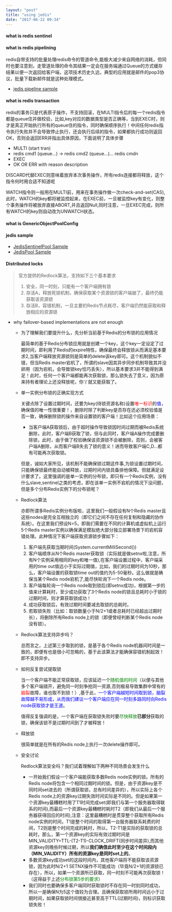 ```yaml
---
layout: "post"
title: "using jedis"
date: "2017-06-22 09:34"
---
```


#### what is redis sentinel
#### what is redis pipelining
  redis自带支持的批量处理redis命令的管道命令,能极大减少来自网络的消耗，但同时也要注意到，走管道处理的命令其结果一定会在服务端通过Queue的方式缓存结果以便一次返回给客户端，这项技术历史久远，典型的应用就是邮件的pop3协议，批量下载新邮件就是这种处理模式。
  * [jedis pipeline sample](https://github.com/herotony/jedis/blob/master/src/test/java/redis/clients/jedis/tests/PipeliningTest.java "Jedis PipeLine官方示例")
#### what is redis transaction
  redis的事务只是代表原子操作，不支持回滚，在MULTI指令后的每一个redis指令都是queue住并做校验，比如,key对应的数据类型是否正确等，当到EXEC时，则才是真正开始执行所有的queue住的指令，同时确保顺序执行！中间任何redis指令执行失败并不会导致停止执行，还会执行后续的指令，如果都执行成功则返回OK，否则会返回ERR并指出具体原因，下面说明了具体步骤
  * MULTI (start tran)
  * redis cmd1 (queue...) -> redis cmd2 (queue...)... redis cmdn
  * EXEC
  * OK OR ERR with reason description

  DISCARD代替EXEC则意味着放弃本次事务操作，所有redis连接都将释放，这个指令何时用合适不知道呢

  WATCH指令则一般用在MULTI前，用来在事务操作做一次check-and-set(CAS),此时，WATCH的key都将被监控起来，在EXEC前，一旦被监控key有变化，则整个事务操作将被放弃直接ABORT,并且返回Null,同时注意，一旦EXEC完成，则所有WATCH的key则自动改为UNWATCH状态。
#### what is GenericObjectPoolConfig
#### jedis sample
  * [JedisSentinelPool Sample](https://github.com/herotony/jedis/blob/master/src/test/java/redis/clients/jedis/tests/JedisSentinelPoolTest.java "Jedis Sentinel Pool官方测试示例")
  * [JedisPool Sample](https://github.com/herotony/jedis/blob/master/src/test/java/redis/clients/jedis/tests/JedisPoolTest.java "Jedis Pool官方测试示例")
#### Distributed locks
>  官方提供的Redlock算法，支持如下三个基本要求
>  1. 安全，同一时刻，只能有一个客户端拥有锁
>  2. 存活A，释放死锁机制，确保获取某个资源锁的客户端崩了，最终仍能获取该资源锁
>  3. 存活B，容错机制，一旦主要的Redis节点耗尽，客户端仍然能获取和释放相应的资源锁

   - why failover-based implementations are not enough
     - 为了理解我们要提升什么，先分析当前基于Redis的分布锁的应用情况

        最简单的基于Redis分布锁应用就是创建一个key，这个key一定设定了过期时间，即利用了Redis的expire特性，确保最终会释放锁从而满足基本要求2,当客户端释放资源锁则是简单的delete该key即可。这个机制貌似不错，但当Redis master宕机了，所谓的slave因其异步同步机制导致其并没卵用（因为宕机，会导致锁key恰巧丢失），所以基本要求3并不能得到满足！此时，任何一个客户端都能再次获取锁，那么锁失去了意义，因为原来持有者理论上还没释放呢，你丫就又能获取了。
     - 单一实例分布锁的正确实现方式

       关键点除了设置过期时间，还要为key(待锁资源名称)设置<font color=red>唯一标识</font>的<font color=blue>值</font>，确保值的唯一性很重要！，删除时除了判断key是否存在还必须校验值是否一致，确保删除锁的操作来自设置锁的客户端！比如这个应用场景：
          * 当客户端A获取锁后，由于超时操作导致锁因时间过期而被Redis系统删除，此时，客户端B获取了锁，但与此同时，客户端A操作完成要删除锁，此时，由于做了校验确保该资源锁不会被删除，否则，会被客户端A删除，从而客户端B失去了锁的意义！进而导致客户端C,D...都有可能再次获取锁。

       但是，诚如大家所见，该机制不能确保锁过期这件事,为锁设置过期时间，只能确保锁最终能自动被释放，过期时间内锁具备排他保障。但就满足设计要求了。这里强调的是单一实例的分布锁，即只有一个Redis实例，没有什么slave,sentinel之类的考虑，即在该单一实例不宕机的情况下没问题，但是多个分布Redis实例下的分布锁呢？
     - Redlock算法

       亦即所谓多Redis实例分布版啦，这里我们一般假设有N个Redis master且这些nodes是完全互相独立的（即它们之间不存在任何复制和隐藏的协作系统）。在这里我们预设N=5，即我们需要在不同的计算机或虚拟机上运行5个Redis master实例以确保满足模拟绝大部分独立部署场景下的宕机容错处理。此种情况下客户端获取资源锁步骤如下：
         1. 客户端先获取当期时间(System.currentMilliSecond())
         2. 客户端顺序从N个Redis master获取锁（实际就是做setnx啦,注意，所有N个实例采用相同的key和唯一值),在客户端设置过程中，客户端采用的time out值远小于实际过期值，比如，我们的过期时间为10秒，那么，客户端设置的获取锁time out的值约为5-50毫秒。这么做就是确保当某个Redis node宕机了,能尽快轮询下一个Redis node。
         3. 客户端每轮询一个Redis node取到锁后(即setnx成功)，根据第一步的值来计算耗时，至少成功获取了3个Redis node的锁且总耗时小于锁的过期时间，则才算获取锁成功！
         4. 成功获取锁后，有效过期时间要减去取锁的总耗时。
         5. 若取锁失败（比如：取锁数量小于N/2+1或者总耗时已经超出过期时长），将删除所有Redis node上的锁（即便曾经判断某个Redis node没有锁）。

      - Redlock算法支持异步吗？

        总而言之，上述第三步取到的锁，是基于各个Redis node机器间时间是一致的，即便有也是很小可忽略的，基于此该算法才能确保容错机制起效！即不支持异步。

      - 如何反复尝试提取锁

        当一个客户端不能正常获取锁，应该延迟一个<font color=green>随机值的时间</font>（以便与其他多个客户端错开，避免同一时刻争抢同一资源,否则极易导致集群中常有的<font color=red>脑裂</font>故障，谁也取不到锁！）,基于此，<font color=blue>一个客户端越短时间取到锁，脑裂故障越不易形成，从而我们建议一个客户端应在同一时刻多路同时向Redis node获取锁才是王道</font>。

        值得反复强调的是，一个客户端在获取锁失败时要<font color=green>尽快释放</font>**已部分**获取的锁，确保该锁不是过期时间到了才被释放！

      - 释放锁

        很简单就是在所有的Redis node上执行一次delete操作即可。

      - 安全讨论

        Redlock算法安全吗？我们试着理解如下两种不同场景会发生什么
        * 一开始我们假设一个客户端能获取多数Redis node实例的锁。所有的Redis node将包含一个相同过期时间的锁。但是，由于资源key是不同时间set进去的（所谓获取锁，总有时间差异的），所以实际上各个Redis node上的资源key过期失效时间实际是不同的。但是如果第一个资源key最糟糕时用了T1时间完成set(即我们与第一个服务器取得联系的时间),而最后一个资源key最糟糕时耗时T2（即我们从最后一个服务器获得回应的时间),注意：这里最糟糕时是贯穿整个获取所有Redis node实例的时间，T1是整个时间的取得第一台服务器联系耗费的时间，T2则是整个时间完成的耗时，所以，T2-T1是实际的获取锁的总耗时，那么，第一个资源key的实际有效过期时间是 MIN_VALIDITY=TTL-(T2-T1)-CLOCK_DRIFT(同步时间差异),而其他资源key则晚些时候过期，所以**我们确信此时至少在这个时间段内（MIN_VALIDITY）所有的资源key是同时set上的**。
        * 多数资源key成功set的这段时间内，其他客户端将不能获取该资源锁，因为此时N/2+1 SETNX操作不可能成功（毕竟N/2+1的资源锁已存在），所以，如果一个资源所已获取，同一时刻不可能再次获取锁！（这得益于上述<font color=green>分布锁第5步的要求</font>）
        *  我们同时也要确保多客户端同时获取锁时不存在同一时刻同时成功，所以一是确保N为5这个值较为合理。且确保获取锁所用时间远小于过期时间，如果获取锁时间很接近甚至高于TTL(过期时间)，则标识获取锁失败！
